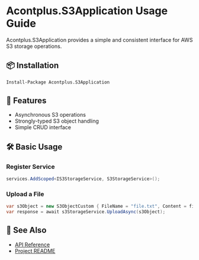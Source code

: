 # Acontplus.S3Application Usage Guide

Acontplus.S3Application provides a simple and consistent interface for AWS S3 storage operations.

## 📦 Installation

```bash
Install-Package Acontplus.S3Application
```

## 🚀 Features
- Asynchronous S3 operations
- Strongly-typed S3 object handling
- Simple CRUD interface

## 🛠️ Basic Usage

### Register Service
```csharp
services.AddScoped<IS3StorageService, S3StorageService>();
```

### Upload a File
```csharp
var s3Object = new S3ObjectCustom { FileName = "file.txt", Content = fileBytes };
var response = await s3StorageService.UploadAsync(s3Object);
```

## 📖 See Also
- [API Reference](../Home.md)
- [Project README](../../src/Acontplus.S3Application/README.md) 